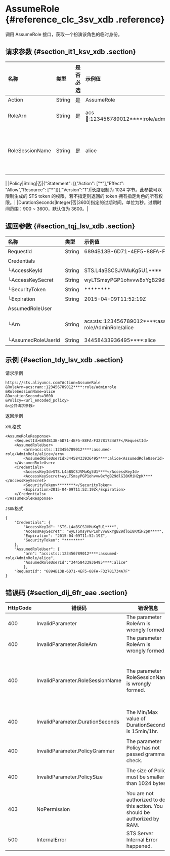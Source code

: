 # AssumeRole {#reference_clc_3sv_xdb .reference}

调用 AssumeRole 接口，获取一个扮演该角色的临时身份。

## 请求参数 {#section_it1_ksv_xdb .section}

|名称|类型|是否必选|示例值|描述|
|:-|:-|:---|:--|:-|
|Action|String|是|AssumeRole|系统规定参数。取值：AssumeRole|
|RoleArn|String|是|acs:ram::123456789012\*\*\*\*:role/adminrole|指定角色的 ARN。格式：`acs:ram::$accountID:role/$roleName` 。|
|RoleSessionName|String|是|alice|用户自定义参数。此参数用来区分不同的 token，可用于用户级别的访问审计。格式：`^[a-zA-Z0-9\.@\-_]+$`。 **说明：** 支持输入 2 ~ 32 个字符，请输入至少 2 个字符，如果只有 1 个字符，会出现错误。

 |
|Policy|String|否|\{"Statement": \[\{"Action": \["\*"\],"Effect": "Allow","Resource": \["\*"\]\}\],"Version":"1"\}|长度限制为 1024 字节。此参数可以限制生成的 STS token 的权限，若不指定则返回的 token 拥有指定角色的所有权限。|
|DurationSeconds|Integer|否|3600|指定的过期时间，单位为秒。过期时间范围：900 ~ 3600，默认值为 3600。|

## 返回参数 {#section_tqj_lsv_xdb .section}

|名称|类型|示例值|描述|
|:-|:-|:--|:-|
|RequestId|String|6894B13B-6D71-4EF5-88FA-F32781734A7F|请求ID。|
|Credentials| | |访问凭证。|
|└AccessKeyId|String|STS.L4aBSCSJVMuKg5U1\*\*\*\*|访问密钥标识。|
|└AccessKeySecret|String|wyLTSmsyPGP1ohvvw8xYgB29dlGI8KMiH2pK\*\*\*\*|访问密钥。|
|└SecurityToken|String|\*\*\*\*\*\*\*\*|安全令牌。|
|└Expiration|String|2015-04-09T11:52:19Z|失效时间。|
|AssumedRoleUser| | |角色扮演临时身份。|
|└Arn|String|acs:sts::123456789012\*\*\*\*:assumed-role/AdminRole/alice|指定角色的 ARN。格式：`acs:ram::$accountID:role/$roleName` 。|
|└AssumedRoleUserId|String|34458433936495\*\*\*\*:alice|该角色临时身份的用户 ID。|

## 示例 {#section_tdy_lsv_xdb .section}

请求示例

``` {#codeblock_br3_y78_b45}
https://sts.aliyuncs.com?Action=AssumeRole
&RoleArn=acs:ram::123456789012****:role/adminrole
&RoleSessionName=alice
&DurationSeconds=3600
&Policy=<url_encoded_policy>
&<公共请求参数>
```

返回示例

`XML`格式

``` {#codeblock_tu8_teg_g3b}
<AssumeRoleResponse>
    <RequestId>6894B13B-6D71-4EF5-88FA-F32781734A7F</RequestId>
    <AssumedRoleUser>
        <arn>acs:sts::123456789012****:assumed-role/AdminRole/alice</arn>
        <AssumedRoleUserId>34458433936495****:alice<AssumedRoleUserId>
    </AssumedRoleUser>
    <Credentials>
        <AccessKeyId>STS.L4aBSCSJVMuKg5U1****</AccessKeyId>
        <AccessKeySecret>wyLTSmsyPGP1ohvvw8xYgB29dlGI8KMiH2pK****</AccessKeySecret>
        <SecurityToken>********</SecurityToken>
        <Expiration>2015-04-09T11:52:19Z</Expiration>
    </Credentials>
</AssumeRoleResponse>
```

`JSON`格式

``` {#codeblock_zru_lnb_ld8}
{
    "Credentials": {
        "AccessKeyId": "STS.L4aBSCSJVMuKg5U1****",
        "AccessKeySecret": "wyLTSmsyPGP1ohvvw8xYgB29dlGI8KMiH2pK****",
        "Expiration": "2015-04-09T11:52:19Z",
        "SecurityToken": "********"
    },
    "AssumedRoleUser": {
        "arn": "acs:sts::123456789012****:assumed-role/AdminRole/alice",
        "AssumedRoleUserId":"34458433936495****:alice"
        },
    "RequestId": "6894B13B-6D71-4EF5-88FA-F32781734A7F"
}
```

## 错误码 {#section_dij_6fr_eae .section}

|HttpCode|错误码|错误信息|描述|
|--------|---|----|--|
|400|InvalidParameter|The parameter RoleArn is wrongly formed.|角色 ARN 格式错误。|
|400|InvalidParameter.RoleArn|The parameter RoleArn is wrongly formed.|角色 ARN 格式错误。|
|400|InvalidParameter.RoleSessionName|The parameter RoleSessionName is wrongly formed.|RoleSessionName 格式错误，支持输入 2-32 个字符，请输入至少 2 个字符；允许输入`^[a-zA-Z0-9\.@\-_]+$`。|
|400|InvalidParameter.DurationSeconds|The Min/Max value of DurationSeconds is 15min/1hr.|DurationSeconds 参数设置错误，取值范围：900 ~ 3600 秒。|
|400|InvalidParameter.PolicyGrammar|The parameter Policy has not passed grammar check.|权限策略语法错误。|
|400|InvalidParameter.PolicySize|The size of Policy must be smaller than 1024 bytes.|权限策略长度超限，最大不超过 1024 字节。|
|403|NoPermission|You are not authorized to do this action. You should be authorized by RAM.|STS Token 没有权限。|
|500|InternalError|STS Server Internal Error happened.|服务器内部错误。|

